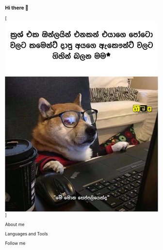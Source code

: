 ### Hi there 👋

[![Header](https://github.com/UIWRTY/UIWRTY/blob/main/assets/v7d3i2tzhqd81.jpg)]

About me

Languages and Tools

Follow me
